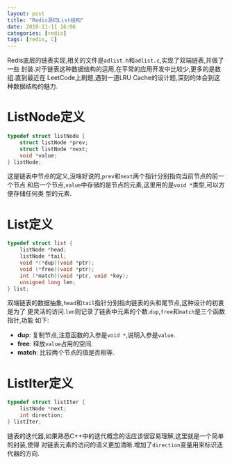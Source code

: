 ```yaml
---
layout: post
title: "Redis源码List结构"
date: 2018-11-11 16:06
categories: [redis]
tags: [redis, C]
---
```


Redis底层的链表实现,相关的文件是`adlist.h`和`adlist.c`,实现了双端链表,并做了一些
封装.对于链表这种数据结构的运用,在平常的应用开发中比较少,更多的是数组.直到最近在
LeetCode上刷题,遇到一道LRU Cache的设计题,深刻的体会到这种数据结构的魅力.

# ListNode定义
```c
typedef struct listNode {
    struct listNode *prev;
    struct listNode *next;
    void *value;
} listNode;
```
这是链表中节点的定义,没啥好说的,`prev`和`next`两个指针分别指向当前节点的前一个节点
和后一个节点,`value`中存储的是节点的元素,这里用的是`void *`类型,可以方便存储任何类
型的元素.

# List定义
```c
typedef struct list {
    listNode *head;
    listNode *tail;
    void *(*dup)(void *ptr);
    void (*free)(void *ptr);
    int (*match)(void *ptr, void *key);
    unsigned long len;
} list;
```
双端链表的数据抽象,`head`和`tail`指针分别指向链表的头和尾节点,这种设计的初衷是为了
更灵活的访问.`len`则记录了链表中元素的个数.`dup`,`free`和`match`是三个函数指针,功能
如下:
+ <strong>dup</strong>: 复制节点,注意函数的入参是`void *`,说明入参是`value`.
+ <strong>free</strong>: 释放`value`占用的空间.
+ <strong>match</strong>: 比较两个节点的值是否相等.

# ListIter定义
```c
typedef struct listIter {
    listNode *next;
    int direction;
} listIter;
```
链表的迭代器,如果熟悉C++中的迭代概念的话应该很容易理解,这里就是一个简单的封装,使得
对链表元素的访问的语义更加清晰.增加了`direction`变量用来标识迭代器的方向.

